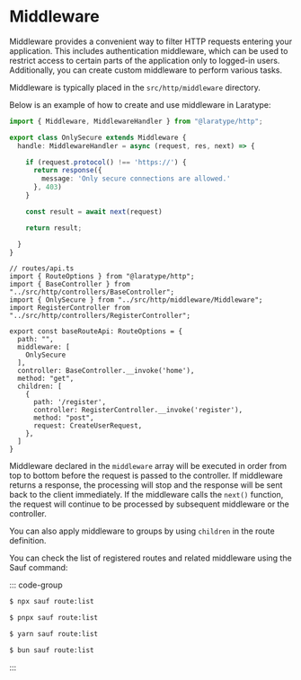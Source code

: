 # Middleware

Middleware provides a convenient way to filter HTTP requests entering your application. This includes authentication middleware, which can be used to restrict access to certain parts of the application only to logged-in users. Additionally, you can create custom middleware to perform various tasks.

Middleware is typically placed in the `src/http/middleware` directory.

Below is an example of how to create and use middleware in Laratype:

```typescript
import { Middleware, MiddlewareHandler } from "@laratype/http";

export class OnlySecure extends Middleware {
  handle: MiddlewareHandler = async (request, res, next) => {

    if (request.protocol() !== 'https://') {
      return response({
        message: 'Only secure connections are allowed.'
      }, 403)
    }

    const result = await next(request)

    return result;

  }
}

```

```typescript{10}
// routes/api.ts
import { RouteOptions } from "@laratype/http";
import { BaseController } from "../src/http/controllers/BaseController";
import { OnlySecure } from "../src/http/middleware/Middleware";
import RegisterController from "../src/http/controllers/RegisterController";

export const baseRouteApi: RouteOptions = {
  path: "",
  middleware: [
    OnlySecure
  ],
  controller: BaseController.__invoke('home'),
  method: "get",
  children: [
    {
      path: '/register',
      controller: RegisterController.__invoke('register'),
      method: "post",
      request: CreateUserRequest,
    },
  ]
}

```

Middleware declared in the `middleware` array will be executed in order from top to bottom before the request is passed to the controller. If middleware returns a response, the processing will stop and the response will be sent back to the client immediately. If the middleware calls the `next()` function, the request will continue to be processed by subsequent middleware or the controller.

You can also apply middleware to groups by using `children` in the route definition.

You can check the list of registered routes and related middleware using the Sauf command:

::: code-group

```sh [npm]
$ npx sauf route:list
```

```sh [pnpm]
$ pnpx sauf route:list
```

```sh [yarn]
$ yarn sauf route:list
```

```sh [bun]
$ bun sauf route:list
```

:::

